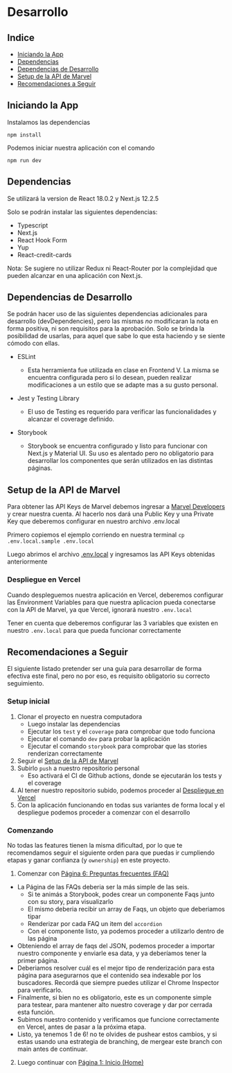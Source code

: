 # Desarrollo

## Indice
* [Iniciando la App](#iniciando-la-app)
* [Dependencias](#dependencias)
* [Dependencias de Desarrollo](#dependencias-de-desarrollo)
* [Setup de la API de Marvel](#setup-de-la-api-de-marvel)
* [Recomendaciones a Seguir](#recomendaciones-a-seguir)

## Iniciando la App

Instalamos las dependencias

`npm install`

Podemos iniciar nuestra aplicación con el comando

`npm run dev`

## Dependencias

Se utilizará la version de React 18.0.2 y Next.js 12.2.5

Solo se podrán instalar las siguientes dependencias:
* Typescript
* Next.js
* React Hook Form
* Yup
* React-credit-cards


Nota: Se sugiere no utilizar Redux ni React-Router por la complejidad que pueden alcanzar en una aplicación con Next.js.

## Dependencias de Desarrollo

Se podrán hacer uso de las siguientes dependencias adicionales para desarrollo (devDependencies), pero las mismas *no* modificaran la nota en forma positiva, ni son requisitos para la aprobación. Solo se brinda la posibilidad de usarlas, para aquel que sabe lo que esta haciendo y se siente cómodo con ellas.

* ESLint
    * Esta herramienta fue utilizada en clase en Frontend V. La misma se encuentra configurada pero si lo desean, pueden realizar modificaciones a un estilo que se adapte mas a su gusto personal.

* Jest y Testing Library
    * El uso de Testing es requerido para verificar las funcionalidades y alcanzar el coverage definido.

* Storybook
  * Storybook se encuentra configurado y listo para funcionar con Next.js y Material UI. Su uso es alentado pero no obligatorio para desarrollar los componentes que serán utilizados en las distintas páginas.

## Setup de la API de Marvel

Para obtener las API Keys de Marvel debemos ingresar a [Marvel Developers](https://developer.marvel.com/account)
y crear nuestra cuenta. Al hacerlo nos dará una Public Key y una Private Key que deberemos configurar
en nuestro archivo .env.local

Primero copiemos el ejemplo corriendo en nuestra terminal
`cp .env.local.sample .env.local`

Luego abrimos el archivo [.env.local](.env.local) y ingresamos las API Keys obtenidas anteriormente

### Despliegue en Vercel

Cuando despleguemos nuestra aplicación en Vercel, deberemos configurar las Environment Variables para que nuestra aplicacion
pueda conectarse con la API de Marvel, ya que Vercel, ignorará nuestro `.env.local`

Tener en cuenta que deberemos configurar las 3 variables que existen en nuestro `.env.local` para que pueda funcionar correctamente

## Recomendaciones a Seguir

El siguiente listado pretender ser una guía para desarrollar de forma efectiva este final, pero no por eso, es requisito obligatorio su correcto seguimiento.

### Setup inicial
1. Clonar el proyecto en nuestra computadora
   - Luego instalar las dependencias
   - Ejecutar los `test` y el `coverage` para comprobar que todo funciona
   - Ejecutar el comando `dev` para probar la aplicación
   - Ejecutar el comando `storybook` para comprobar que las stories renderizan correctamente
2. Seguir el [Setup de la API de Marvel](#setup-de-la-api-de-marvel)
3. Subirlo `push` a nuestro repositorio personal
   - Eso activará el CI de Github actions, donde se ejecutarán los tests y el coverage
4. Al tener nuestro repositorio subido, podemos proceder al [Despliegue en Vercel](#despliegue-en-vercel)
5. Con la aplicación funcionando en todas sus variantes de forma local y el despliegue podemos proceder a comenzar con el desarrollo

### Comenzando

No todas las features tienen la misma dificultad, por lo que te recomendamos seguir el siguiente orden
para que puedas ir cumpliendo etapas y ganar confianza (y `ownership`) en este proyecto.

1. Comenzar con [Página 6: Preguntas frecuentes (FAQ)](/docs/funcionalidades.md#pgina-6-preguntas-frecuentes-faq)
  - La Página de las FAQs deberia ser la más simple de las seis.
    - Si te animás a Storybook, podes crear un componente Faqs junto con su story, para visualizarlo
    - El mismo deberia recibir un array de Faqs, un objeto que deberiamos tipar
    - Renderizar por cada FAQ un item del `accordion`
    - Con el componente listo, ya podemos proceder a utilizarlo dentro de las página
  - Obteniendo el array de faqs del JSON, podemos proceder a importar nuestro componente y enviarle esa data, y ya deberíamos tener la primer página.
  - Deberiamos resolver cuál es el mejor tipo de renderización para esta página para asegurarnos que el contenido sea indexable por los buscadores. Recordá que siempre puedes utilizar el Chrome Inspector para verificarlo.
  - Finalmente, si bien no es obligatorio, este es un componente simple para testear, para mantener alto nuestro coverage y dar por cerrada esta función.
  - Subimos nuestro contenido y verificamos que funcione correctamente en Vercel, antes de pasar a la próxima etapa.
  - Listo, ya tenemos 1 de 6! no te olvides de pushear estos cambios, y si estas usando una estrategia de branching, de mergear este branch con main antes de continuar. 
2. Luego continuar con [Página 1: Inicio (Home)](#pgina-1-pgina-de-inicio-home)
